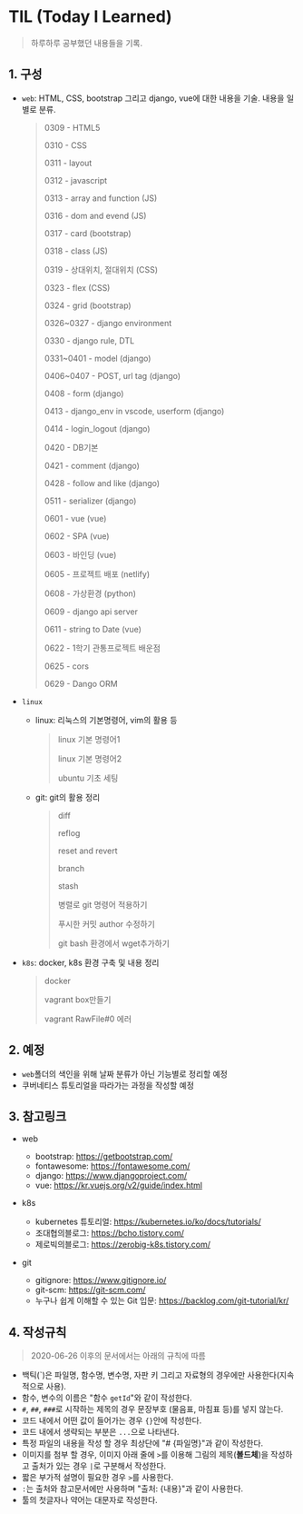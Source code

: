# TIL (Today I Learned)

> 하루하루 공부했던 내용들을 기록.



## 1. 구성

- `web`: HTML, CSS, bootstrap 그리고 django, vue에 대한 내용을 기술. 내용을 일별로 분류.

  > 0309 - HTML5
  >
  > 0310 - CSS
  >
  > 0311 - layout
  >
  > 0312 - javascript
  >
  > 0313 - array and function (JS)
  >
  > 0316 - dom and evend (JS)
  >
  > 0317 - card (bootstrap)
  >
  > 0318 - class (JS)
  >
  > 0319 - 상대위치, 절대위치 (CSS)
  >
  > 0323 - flex (CSS)
  >
  > 0324 - grid (bootstrap)
  >
  > 0326~0327 - django environment
  >
  > 0330 - django rule, DTL
  >
  > 0331~0401 - model (django)
  >
  > 0406~0407 - POST, url tag (django)
  >
  > 0408 - form (django)
  >
  > 0413 - django_env in vscode, userform (django)
  >
  > 0414 - login_logout (django)
  >
  > 0420 - DB기본
  >
  > 0421 - comment (django)
  >
  > 0428 - follow and like (django)
  >
  > 0511 - serializer (django)
  >
  > 0601 - vue (vue)
  >
  > 0602 - SPA (vue)
  >
  > 0603 - 바인딩 (vue)
  >
  > 0605 - 프로젝트 배포 (netlify)
  >
  > 0608 - 가상환경 (python)
  >
  > 0609 - django api server
  >
  > 0611 - string to Date (vue)
  >
  > 0622 - 1학기 관통프로젝트 배운점
  >
  > 0625 - cors
  >
  > 0629 - Dango ORM

- `linux`

  - linux: 리눅스의 기본명령어, vim의 활용 등

    >linux 기본 명령어1
    >
    >linux 기본 명령어2
    >
    >ubuntu 기초 세팅
  
  - git: git의 활용 정리
  
    >diff
    >
    >reflog
    >
    >reset and revert
    >
    >branch
    >
    >stash
    >
    >병렬로 git 명령어 적용하기
    >
    >푸시한 커밋 author 수정하기
    >
    >git bash 환경에서 wget추가하기
  
- `k8s`: docker, k8s 환경 구축 및 내용 정리
  
    > docker
  >
  > vagrant box만들기
  >
  > vagrant RawFile#0 에러
  
    

## 2. 예정

- `web`폴더의 색인을 위해 날짜 분류가 아닌 기능별로 정리할 예정
- 쿠버네티스 튜토리얼을 따라가는 과정을 작성할 예정



## 3. 참고링크

- web

  - bootstrap: https://getbootstrap.com/
  - fontawesome: https://fontawesome.com/
  - django: https://www.djangoproject.com/
  - vue: https://kr.vuejs.org/v2/guide/index.html
- k8s

  - kubernetes 튜토리얼: https://kubernetes.io/ko/docs/tutorials/
  - 조대협의블로그:  https://bcho.tistory.com/
  - 제로빅의블로그: https://zerobig-k8s.tistory.com/

- git
  - gitignore: https://www.gitignore.io/
  - git-scm: https://git-scm.com/
  - 누구나 쉽게 이해할 수 있는 Git 입문: https://backlog.com/git-tutorial/kr/



## 4. 작성규칙

> 2020-06-26 이후의 문서에서는 아래의 규칙에 따름



- 백틱(`)은 파일명, 함수명, 변수명, 자판 키 그리고 자료형의 경우에만 사용한다(지속적으로 사용).
- 함수, 변수의 이름은 "함수 `getId`"와 같이 작성한다.
- `#`, `##`, `###`로 시작하는 제목의 경우 문장부호 (물음표, 마침표 등)를 넣지 않는다.
- 코드 내에서 어떤 값이 들어가는 경우 `{}`안에 작성한다.
- 코드 내에서 생략되는 부분은 `...`으로 나타낸다.
- 특정 파일의 내용을 작성 할 경우 최상단에 "# {파일명}"과 같이 작성한다.
- 이미지를 첨부 할 경우, 이미지 아래 줄에 `>`를 이용해 그림의 제목(**볼드체**)을 작성하고 출처가 있는 경우 `|`로 구분해서 작성한다.
- 짧은 부가적 설명이 필요한 경우 `>`를 사용한다.
- `:`는 출처와 참고문서에만 사용하며 "출처: {내용}"과 같이 사용한다.
- 툴의 첫글자나 약어는 대문자로 작성한다.